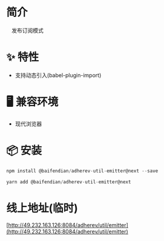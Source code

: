# 简介
&ensp;&ensp;发布订阅模式

# ✨ 特性
- 支持动态引入(babel-plugin-import)

# 🖥 兼容环境
- 现代浏览器

# 📦 安装
```javascript
npm install @baifendian/adherev-util-emitter@next --save
```

```javascript
yarn add @baifendian/adherev-util-emitter@next
```

# 线上地址(临时)
[http://49.232.163.126:8084/adherev/util/emitter](http://49.232.163.126:8084/adherev/util/emitter)
